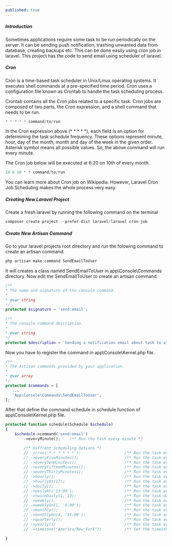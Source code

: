 ```yaml
---
published: true
---
```

##### Introduction

Sometimes applications require some task to be run periodically on the server. It can be sending push notification, trashing unwanted data from database, creating backups etc. This can be done easily using cron job in laravel. This project has the code to send email using scheduler of laravel.

##### Cron

Cron is a time-based task scheduler in Unix/Linux operating systems. It executes shell commands at a pre-specified time period. Cron uses a configuration file known as Crontab to handle the task scheduling process.

Crontab contains all the Cron jobs related to a specific task. Cron jobs are composed of two parts, the Cron expression, and a shell command that needs to be run.

```php
* * * * * command/to/run
```

In the Cron expression above (* * * * *), each field is an option for determining the task schedule frequency. These options represent minute, hour, day of the month, month and day of the week in the given order. Asterisk symbol means all possible values. So, the above command will run every minute.

The Cron job below will be executed at 6:20 on 10th of every month.

```php
20 6 10 * * command/to/run
```

You can learn more about Cron job on <a href="https://en.wikipedia.org/wiki/Cron" target="_blank"></a>Wikipedia. However, Laravel Cron Job Scheduling makes the whole process very easy.

##### Creating New Laravel Project

Create a fresh laravel by running the following command on the terminal

```php
composer create-project --prefer-dist laravel/laravel cron-job
```

##### Create New Artisan Command

Go to your laravel projects root directory and run the folowing command to create an artisan command.

```php
php artisan make:command SendEmailToUser
```

It will creates a class named SendEmailToUser in app\Console\Commands directory. Now edit the SendEmailToUser to create an artisan command.

```php
/**
* The name and signature of the console command.
*
* @var string
*/
protected $signature = 'send:email';

/**
* The console command description.
*
* @var string
*/
protected $description = 'Sending a notification email about task to all users';
```

Now you have to register the command in app\Console\Kernel.php file.

```php
/**
* The Artisan commands provided by your application.
*
* @var array
*/
protected $commands = [
   ...
   'App\Console\Commands\SendEmailToUser',
];
```

After that define the command schedule in schedule function of app\Console\Kernel.php file.

```php
protected function schedule(Schedule $schedule)
{
    $schedule->command('send:email')
        ->everyMinute();    /** Run the task every minute */

        /** Diffrent Scheduling Options */
        // ->cron('* * * * * *'); 	                /** Run the task on a custom Cron schedule */
        // ->everyFiveMinutes();                    /** Run the task every five minutes */
        // ->everyTenMinutes();                     /** Run the task every ten minutes */
        // ->everyFifteenMinutes();                 /** Run the task every fifteen minutes */
        // ->everyThirtyMinutes();                  /** Run the task every thirty minutes */
        // ->hourly();                              /** Run the task every hour */
        // ->hourlyAt(17);                          /** Run the task every hour at 17 mins past the hour */
        // ->daily();                               /** Run the task every day at midnight */
        // ->dailyAt('13:00');                      /** Run the task every day at 13:00 */
        // ->twiceDaily(1, 13);                     /** Run the task daily at 1:00 & 13:00 */
        // ->weekly();                              /** Run the task every week */
        // ->weeklyOn(1, '8:00');                   /** Run the task every week on Tuesday at 8:00 */
        // ->monthly();                             /** Run the task every month */
        // ->monthlyOn(4, '15:00');                 /** Run the task every month on the 4th at 15:00 */
        // ->quarterly();                           /** Run the task every quarter */
        // ->yearly();                              /** Run the task every year */
        // ->timezone("America/New_York");          /** Set the timezone */

}
```